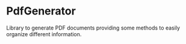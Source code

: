 # PdfGenerator
Library to generate PDF documents providing some methods to easily organize different information.
